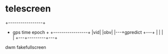 # telescreen

+-----------------+
+ gps time epoch  +
+-----------------+
|vid|         |obv|
|---+gpredict +---+
|   |         |   |
+---+---------+---+

dwm
fakefullscreen
